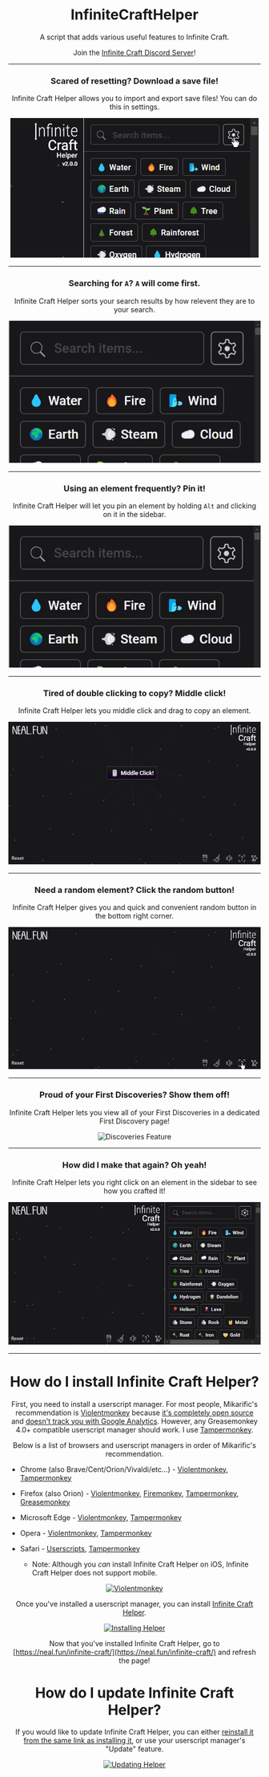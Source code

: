 ﻿<div align="center">

# InfiniteCraftHelper

A script that adds various useful features to Infinite Craft.

Join the [Infinite Craft Discord Server](https://discord.gg/NSMut3Wx3Y)!

---
### Scared of resetting? Download a save file!

Infinite Craft Helper allows you to import and export save files! You can do this in settings.

![Save Feature](https://github.com/ElliNet13/InfiniteCraftHelper/raw/main/assets/readme/save.gif)

---

### Searching for `A`? `A` will come first.

Infinite Craft Helper sorts your search results by how relevent they are to your search.

![Search Feature](https://github.com/ElliNet13/InfiniteCraftHelper/raw/main/assets/readme/search.gif)

---

### Using an element frequently? Pin it!

Infinite Craft Helper will let you pin an element by holding `Alt` and clicking on it in the sidebar.

![Pin Feature](https://github.com/ElliNet13/InfiniteCraftHelper/raw/main/assets/readme/pin.gif)

---

### Tired of double clicking to copy? Middle click!

Infinite Craft Helper lets you middle click and drag to copy an element.

![Copy Feature](https://github.com/ElliNet13/InfiniteCraftHelper/raw/main/assets/readme/copy.gif)

---

### Need a random element? Click the random button!

Infinite Craft Helper gives you and quick and convenient random button in the bottom right corner.

![Random Feature](https://github.com/ElliNet13/InfiniteCraftHelper/raw/main/assets/readme/random.gif)

---

### Proud of your First Discoveries? Show them off!

Infinite Craft Helper lets you view all of your First Discoveries in a dedicated First Discovery page!

![Discoveries Feature](https://github.com/ElliNet13/InfiniteCraftHelper/raw/main/assets/readme/discoveries.gif)

---

### How did I make that again? Oh yeah!

Infinite Craft Helper lets you right click on an element in the sidebar to see how you crafted it!

![Crafts Feature](https://github.com/ElliNet13/InfiniteCraftHelper/raw/main/assets/readme/crafts.gif)

---

# How do I install Infinite Craft Helper?

First, you need to install a userscript manager. For most people, Mikarific's recommendation is [Violentmonkey](https://violentmonkey.github.io/get-it/) because [it's completely open source](https://github.com/violentmonkey/violentmonkey) and [doesn't track you with Google Analytics](https://redd.it/6hs59w/). However, any Greasemonkey 4.0+ compatible userscript manager should work. I use [Tampermonkey](https://www.tampermonkey.net/).

Below is a list of browsers and userscript managers in order of Mikarific's recommendation.

<div align="left">

- Chrome (also Brave/Cent/Orion/Vivaldi/etc...) - [Violentmonkey](https://chromewebstore.google.com/detail/violentmonkey/jinjaccalgkegednnccohejagnlnfdag), [Tampermonkey](https://chromewebstore.google.com/detail/tampermonkey/dhdgffkkebhmkfjojejmpbldmpobfkfo)
- Firefox (also Orion) - [Violentmonkey](https://addons.mozilla.org/firefox/addon/violentmonkey/), [Firemonkey](https://addons.mozilla.org/firefox/addon/firemonkey/), [Tampermonkey](https://addons.mozilla.org/en-US/firefox/addon/tampermonkey/), [Greasemonkey](https://addons.mozilla.org/en-US/firefox/addon/greasemonkey/)
- Microsoft Edge - [Violentmonkey](https://microsoftedge.microsoft.com/addons/detail/eeagobfjdenkkddmbclomhiblgggliao), [Tampermonkey](https://microsoftedge.microsoft.com/addons/detail/iikmkjmpaadaobahmlepeloendndfphd)
- Opera - [Violentmonkey](https://chrome.google.com/webstore/detail/violent-monkey/jinjaccalgkegednnccohejagnlnfdag), [Tampermonkey](https://addons.opera.com/en/extensions/details/tampermonkey-beta/)
- Safari - [Userscripts](https://apps.apple.com/us/app/userscripts/id1463298887), [Tampermonkey](https://apps.apple.com/us/app/tampermonkey/id1482490089)

  - Note: Although you _can_ install Infinite Craft Helper on iOS, Infinite Craft Helper does not support mobile.

</div>

[![Violentmonkey](https://github.com/Mikarific/InfiniteCraftHelper/raw/main/assets/readme/violentmonkey.png)](https://violentmonkey.github.io/get-it/)

Once you've installed a userscript manager, you can install [Infinite Craft Helper](https://github.com/Mikarific/InfiniteCraftHelper/raw/main/dist/InfiniteCraftHelper.user.js).

[![Installing Helper](https://github.com/Mikarific/InfiniteCraftHelper/raw/main/assets/readme/install.png)](https://github.com/Mikarific/InfiniteCraftHelper/raw/main/dist/InfiniteCraftHelper.user.js)

Now that you've installed Infinite Craft Helper, go to [https://neal.fun/infinite-craft/](https://neal.fun/infinite-craft/) and refresh the page!

# How do I update Infinite Craft Helper?

If you would like to update Infinite Craft Helper, you can either [reinstall it from the same link as installing it](https://github.com/Mikarific/InfiniteCraftHelper/raw/main/dist/InfiniteCraftHelper.user.js), or use your userscript manager's "Update" feature.

[![Updating Helper](https://github.com/Mikarific/InfiniteCraftHelper/raw/main/assets/readme/update.png)](https://github.com/Mikarific/InfiniteCraftHelper/raw/main/dist/InfiniteCraftHelper.user.js)

</div>
